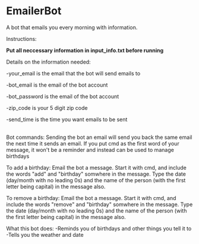 # EmailerBot
A bot that emails you every morning with information.

Instructions:

<b>Put all neccessary information in input_info.txt before running</b>

Details on the information needed:

-your_email is the email that the bot will send emails to

-bot_email is the email of the bot account

-bot_password is the email of the bot account

-zip_code is your 5 digit zip code

-send_time is the time you want emails to be sent

<br>
Bot commands:
Sending the bot an email will send you back the same email the next time it sends an email.
If you put cmd as the first word of your message, it won't be a reminder and instead can be used to manage birthdays

To add a birthday:
Email the bot a message. Start it with cmd, and include the words "add" and "birthday" somwhere in the message. Type the date (day/month with no leading 0s) and the name of the person (with the first letter being
capital) in the message also.

To remove a birthday:
Email the bot a message. Start it with cmd, and include the words "remove" and "birthday" somwhere in the message. Type the date (day/month with no leading 0s) and the name of the person (with the first letter being
capital) in the message also.

What this bot does:
-Reminds you of birthdays and other things you tell it to<br>
-Tells you the weather and date
